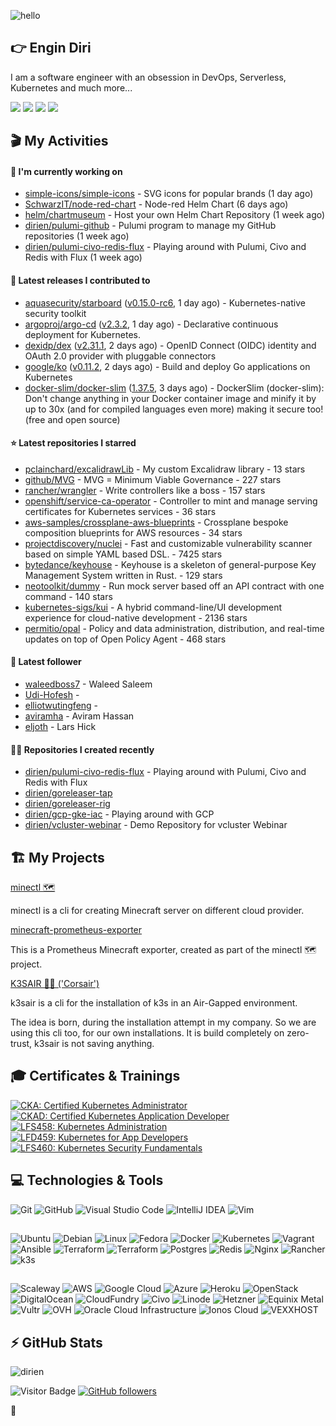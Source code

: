 ![hello](https://media.giphy.com/media/3ornk57KwDXf81rjWM/giphy.gif)

## 👉 Engin Diri

I am a software engineer with an obsession in DevOps, Serverless, Kubernetes and much more...

[![](https://img.shields.io/badge/-@__ediri-%231DA1F2?style=for-the-badge&logo=twitter&logoColor=ffffff)](https://twitter.com/_ediri)
[![](https://img.shields.io/badge/-@dirien-%23181717?style=for-the-badge&logo=github)](https://github.com/dirien)
[![](https://img.shields.io/badge/-@__ediri-E4405F?style=for-the-badge&logo=instagram&logoColor=white)](https://www.instagram.com/_ediri/)
[![](https://img.shields.io/badge/dirien-003366?style=for-the-badge&logo=linuxfoundation&logoColor=white)](https://openprofile.dev/profile/dirien)

## 🎬 My Activities

#### 👷 I'm currently working on

- [simple-icons/simple-icons](https://github.com/simple-icons/simple-icons) - SVG icons for popular brands (1 day ago)
- [SchwarzIT/node-red-chart](https://github.com/SchwarzIT/node-red-chart) - Node-red Helm Chart (6 days ago)
- [helm/chartmuseum](https://github.com/helm/chartmuseum) - Host your own Helm Chart Repository (1 week ago)
- [dirien/pulumi-github](https://github.com/dirien/pulumi-github) - Pulumi program to manage my GitHub repositories (1 week ago)
- [dirien/pulumi-civo-redis-flux](https://github.com/dirien/pulumi-civo-redis-flux) - Playing around with Pulumi, Civo and Redis with Flux (1 week ago)

#### 🚀 Latest releases I contributed to

- [aquasecurity/starboard](https://github.com/aquasecurity/starboard) ([v0.15.0-rc6](https://github.com/aquasecurity/starboard/releases/tag/v0.15.0-rc6), 1 day ago) - Kubernetes-native security toolkit
- [argoproj/argo-cd](https://github.com/argoproj/argo-cd) ([v2.3.2](https://github.com/argoproj/argo-cd/releases/tag/v2.3.2), 1 day ago) - Declarative continuous deployment for Kubernetes.
- [dexidp/dex](https://github.com/dexidp/dex) ([v2.31.1](https://github.com/dexidp/dex/releases/tag/v2.31.1), 2 days ago) - OpenID Connect (OIDC) identity and OAuth 2.0 provider with pluggable connectors
- [google/ko](https://github.com/google/ko) ([v0.11.2](https://github.com/google/ko/releases/tag/v0.11.2), 2 days ago) - Build and deploy Go applications on Kubernetes
- [docker-slim/docker-slim](https://github.com/docker-slim/docker-slim) ([1.37.5](https://github.com/docker-slim/docker-slim/releases/tag/1.37.5), 3 days ago) - DockerSlim (docker-slim): Don&#39;t change anything in your Docker container image and minify it by up to 30x (and for compiled languages even more) making it secure too! (free and open source)

#### ⭐ Latest repositories I starred

- [pclainchard/excalidrawLib](https://github.com/pclainchard/excalidrawLib) - My custom Excalidraw library - 13 stars
- [github/MVG](https://github.com/github/MVG) - MVG = Minimum Viable Governance - 227 stars
- [rancher/wrangler](https://github.com/rancher/wrangler) - Write controllers like a boss - 157 stars
- [openshift/service-ca-operator](https://github.com/openshift/service-ca-operator) - Controller to mint and manage serving certificates for Kubernetes services - 36 stars
- [aws-samples/crossplane-aws-blueprints](https://github.com/aws-samples/crossplane-aws-blueprints) - Crossplane bespoke composition blueprints for AWS resources - 34 stars
- [projectdiscovery/nuclei](https://github.com/projectdiscovery/nuclei) - Fast and customizable vulnerability scanner based on simple YAML based DSL. - 7425 stars
- [bytedance/keyhouse](https://github.com/bytedance/keyhouse) - Keyhouse is a skeleton of general-purpose Key Management System written in Rust. - 129 stars
- [neotoolkit/dummy](https://github.com/neotoolkit/dummy) - Run mock server based off an API contract with one command - 140 stars
- [kubernetes-sigs/kui](https://github.com/kubernetes-sigs/kui) - A hybrid command-line/UI development experience for cloud-native development - 2136 stars
- [permitio/opal](https://github.com/permitio/opal) - Policy and data administration, distribution, and real-time updates on top of Open Policy Agent - 468 stars

#### 👥 Latest follower

- [waleedboss7](https://github.com/waleedboss7) - Waleed Saleem
- [Udi-Hofesh](https://github.com/Udi-Hofesh) - 
- [elliotwutingfeng](https://github.com/elliotwutingfeng) - 
- [aviramha](https://github.com/aviramha) - Aviram Hassan
- [eljoth](https://github.com/eljoth) - Lars Hick

#### 👨‍💻 Repositories I created recently

- [dirien/pulumi-civo-redis-flux](https://github.com/dirien/pulumi-civo-redis-flux) - Playing around with Pulumi, Civo and Redis with Flux
- [dirien/goreleaser-tap](https://github.com/dirien/goreleaser-tap)
- [dirien/goreleaser-rig](https://github.com/dirien/goreleaser-rig)
- [dirien/gcp-gke-iac](https://github.com/dirien/gcp-gke-iac) - Playing around with GCP
- [dirien/vcluster-webinar](https://github.com/dirien/vcluster-webinar) - Demo Repository for vcluster Webinar


## 🏗️ My Projects
[minectl 🗺](https://github.com/dirien/minectl)

minectl is a cli for creating Minecraft server on different cloud provider.

[minecraft-prometheus-exporter](https://github.com/dirien/minecraft-prometheus-exporter)

This is a Prometheus Minecraft exporter, created as part of the minectl 🗺 project.

[K3SAIR 🏴‍☠️️ ('Corsair')](https://github.com/dirien/k3sair-cli)

k3sair is a cli for the installation of k3s in an Air-Gapped environment.

The idea is born, during the installation attempt in my company. So we are using this cli too, for our own
installations. It is build completely on zero-trust, k3sair is not saving anything.

## 🎓 Certificates & Trainings

<!--START_SECTION:badges-->

[![CKA: Certified Kubernetes Administrator](https://images.credly.com/size/110x110/images/8b8ed108-e77d-4396-ac59-2504583b9d54/cka_from_cncfsite__281_29.png)](http://www.credly.com/badges/9d947b2a-e186-40a0-bf4c-0d513ebab6d6 "CKA: Certified Kubernetes Administrator")
[![CKAD: Certified Kubernetes Application Developer](https://images.credly.com/size/110x110/images/f88d800c-5261-45c6-9515-0458e31c3e16/ckad_from_cncfsite.png)](http://www.credly.com/badges/492ae49a-b546-4451-b90d-73451e078ed7 "CKAD: Certified Kubernetes Application Developer")
[![LFS458: Kubernetes Administration](https://images.credly.com/size/110x110/images/ed2a2973-5dd0-43b8-9f43-ccd00db9b160/LF_logobadge.png)](http://www.credly.com/badges/d0e3043e-4d3a-4af1-9dc4-dbaadd4a8e88 "LFS458: Kubernetes Administration")
[![LFD459: Kubernetes for App Developers](https://images.credly.com/size/110x110/images/d2d0c23b-5e65-4eba-8d72-927a3a9c2a0b/LF_logobadge.png)](http://www.credly.com/badges/4d2b1460-b7f4-41c3-a20e-91d2faacd701 "LFD459: Kubernetes for App Developers")
[![LFS460: Kubernetes Security Fundamentals](https://images.credly.com/size/110x110/images/e43a62e0-ce7b-40c2-9f04-ab0f3809f827/LF_logobadge.png)](http://www.credly.com/badges/c2872a4c-4d78-4e83-b799-36d203fad483 "LFS460: Kubernetes Security Fundamentals")
<!--END_SECTION:badges-->

## 💻 Technologies & Tools

![Git](https://img.shields.io/badge/git-%23F05033.svg?style=for-the-badge&logo=git&logoColor=white)
![GitHub](https://img.shields.io/badge/github-%23121011.svg?style=for-the-badge&logo=github&logoColor=white)
![Visual Studio Code](https://img.shields.io/badge/VisualStudioCode-0078d7.svg?style=for-the-badge&logo=visual-studio-code&logoColor=white)
![IntelliJ IDEA](https://img.shields.io/badge/IntelliJIDEA-000000.svg?style=for-the-badge&logo=intellij-idea&logoColor=white)
![Vim](https://img.shields.io/badge/VIM-%2311AB00.svg?style=for-the-badge&logo=vim&logoColor=white)

##

![Ubuntu](https://img.shields.io/badge/Ubuntu-E95420?style=for-the-badge&logo=ubuntu&logoColor=white)
![Debian](https://img.shields.io/badge/Debian-D70A53?style=for-the-badge&logo=debian&logoColor=white)
![Linux](https://img.shields.io/badge/Linux-FCC624?style=for-the-badge&logo=linux&logoColor=black)
![Fedora](https://img.shields.io/badge/Fedora-294172?style=for-the-badge&logo=fedora&logoColor=white)
![Docker](https://img.shields.io/badge/docker-0db7ed.svg?style=for-the-badge&logo=docker&logoColor=white)
![Kubernetes](https://img.shields.io/badge/kubernetes-326ce5.svg?style=for-the-badge&logo=kubernetes&logoColor=white)
![Vagrant](https://img.shields.io/badge/vagrant-1563FF.svg?style=for-the-badge&logo=vagrant&logoColor=white)
![Ansible](https://img.shields.io/badge/ansible-1A1918.svg?style=for-the-badge&logo=ansible&logoColor=white)
![Terraform](https://img.shields.io/badge/terraform-5835CC.svg?style=for-the-badge&logo=terraform&logoColor=white)
![Terraform](https://img.shields.io/badge/pulumi-8A3391.svg?style=for-the-badge&logo=pulumi&logoColor=white)
![Postgres](https://img.shields.io/badge/postgres-316192.svg?style=for-the-badge&logo=postgresql&logoColor=white)
![Redis](https://img.shields.io/badge/redis-DD0031.svg?style=for-the-badge&logo=redis&logoColor=white)
![Nginx](https://img.shields.io/badge/nginx-009639.svg?style=for-the-badge&logo=nginx&logoColor=white)
![Rancher](https://img.shields.io/badge/rancher-0075A8.svg?style=for-the-badge&logo=rancher&logoColor=white)
![k3s](https://img.shields.io/badge/k3s-FFC61C.svg?style=for-the-badge&logo=&logoColor=white)

##

![Scaleway](https://img.shields.io/badge/SCALEWAY-4f0599.svg?style=for-the-badge&logo=scaleway&logoColor=white)
![AWS](https://img.shields.io/badge/AWS-FF9900.svg?style=for-the-badge&logo=amazon-aws&logoColor=white)
![Google Cloud](https://img.shields.io/badge/GoogleCloud-4285F4.svg?style=for-the-badge&logo=google-cloud&logoColor=white)
![Azure](https://img.shields.io/badge/azure-0078D4.svg?style=for-the-badge&logo=microsoft-azure&logoColor=white)
![Heroku](https://img.shields.io/badge/heroku-430098.svg?style=for-the-badge&logo=heroku&logoColor=white)
![OpenStack](https://img.shields.io/badge/Openstack-f01742.svg?style=for-the-badge&logo=openstack&logoColor=white)
![DigitalOcean](https://img.shields.io/badge/DigitalOcean-0080FF.svg?style=for-the-badge&logo=DigitalOcean&logoColor=white)
![CloudFundry](https://img.shields.io/badge/CloudFoundry-0C9ED5.svg?style=for-the-badge&logo=cloudfoundry&logoColor=white)
![Civo](https://img.shields.io/badge/civo-239DFF.svg?style=for-the-badge&logo=civo&logoColor=white)
![Linode](https://img.shields.io/badge/linode-00A95C?style=for-the-badge&logo=linode&logoColor=white)
![Hetzner](https://img.shields.io/badge/hetzner-d50c2d?style=for-the-badge&logo=hetzner&logoColor=white)
![Equinix Metal](https://img.shields.io/badge/equinix--metal-d10810?style=for-the-badge&logo=equinixmetal&logoColor=white)
![Vultr](https://img.shields.io/badge/vultr-007BFC?style=for-the-badge&logo=vultr&logoColor=white)
![OVH](https://img.shields.io/badge/ovh-123F6D?style=for-the-badge&logo=ovh&logoColor=white)
![Oracle Cloud Infrastructure](https://img.shields.io/badge/Oracle_Cloud_Infrastructure-F80000?style=for-the-badge&logo=oracle&logoColor=white)
![Ionos Cloud](https://img.shields.io/badge/ionos--cloud-003D8F?style=for-the-badge&logo=ionos&logoColor=white)
![VEXXHOST](https://img.shields.io/badge/VEXXHOST-2A1659?style=for-the-badge&logo=vexxhost&logoColor=white)

## ⚡ GitHub Stats

![dirien](https://github-readme-stats.vercel.app/api?username=dirien&show_icons=true&count_private=true&theme=dracula)

![Visitor Badge](https://visitor-badge.laobi.icu/badge?page_id=dirien)
[![GitHub followers](https://img.shields.io/github/followers/dirien.svg?style=social&label=Follow&maxAge=2592000)](https://github.com/dirien?tab=followers)

🧿